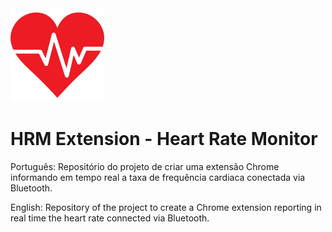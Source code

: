 <img src="/favicon.png" width="150px" />
<h1> HRM Extension - Heart Rate Monitor</h1>


<p>Português: Repositório do projeto de criar uma extensão Chrome informando em tempo real a taxa de frequência cardiaca conectada via Bluetooth.<p>
<p>English: Repository of the project to create a Chrome extension reporting in real time the heart rate connected via Bluetooth.</p>
